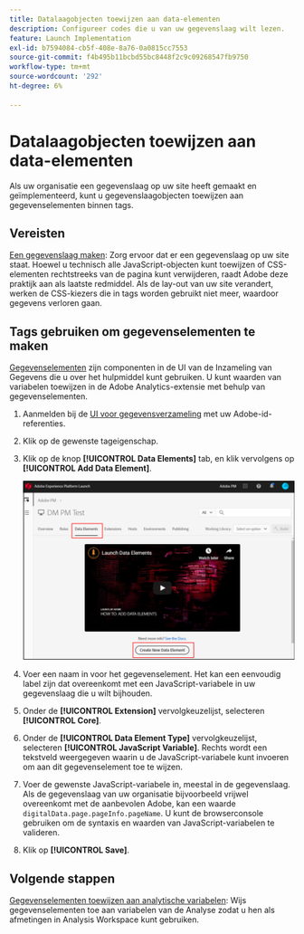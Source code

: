 ```yaml
---
title: Datalaagobjecten toewijzen aan data-elementen
description: Configureer codes die u van uw gegevenslaag wilt lezen.
feature: Launch Implementation
exl-id: b7594084-cb5f-408e-8a76-0a0815cc7553
source-git-commit: f4b495b11bcbd55bc8448f2c9c09268547fb9750
workflow-type: tm+mt
source-wordcount: '292'
ht-degree: 6%

---
```


# Datalaagobjecten toewijzen aan data-elementen

Als uw organisatie een gegevenslaag op uw site heeft gemaakt en geïmplementeerd, kunt u gegevenslaagobjecten toewijzen aan gegevenselementen binnen tags.

## Vereisten

[Een gegevenslaag maken](../prepare/data-layer.md): Zorg ervoor dat er een gegevenslaag op uw site staat. Hoewel u technisch alle JavaScript-objecten kunt toewijzen of CSS-elementen rechtstreeks van de pagina kunt verwijderen, raadt Adobe deze praktijk aan als laatste redmiddel. Als de lay-out van uw site verandert, werken de CSS-kiezers die in tags worden gebruikt niet meer, waardoor gegevens verloren gaan.

## Tags gebruiken om gegevenselementen te maken

[Gegevenselementen](https://experienceleague.adobe.com/docs/experience-platform/tags/ui/data-elements.html?lang=en) zijn componenten in de UI van de Inzameling van Gegevens die u over het hulpmiddel kunt gebruiken. U kunt waarden van variabelen toewijzen in de Adobe Analytics-extensie met behulp van gegevenselementen.

1. Aanmelden bij de [UI voor gegevensverzameling](https://experience.adobe.com/data-collection) met uw Adobe-id-referenties.
1. Klik op de gewenste tageigenschap.
1. Klik op de knop **[!UICONTROL Data Elements]** tab, en klik vervolgens op **[!UICONTROL Add Data Element]**.

   ![gegevenselement maken](assets/createelement.png)

1. Voer een naam in voor het gegevenselement. Het kan een eenvoudig label zijn dat overeenkomt met een JavaScript-variabele in uw gegevenslaag die u wilt bijhouden.
1. Onder de **[!UICONTROL Extension]** vervolgkeuzelijst, selecteren **[!UICONTROL Core]**.
1. Onder de **[!UICONTROL Data Element Type]** vervolgkeuzelijst, selecteren **[!UICONTROL JavaScript Variable]**. Rechts wordt een tekstveld weergegeven waarin u de JavaScript-variabele kunt invoeren om aan dit gegevenselement toe te wijzen.
1. Voer de gewenste JavaScript-variabele in, meestal in de gegevenslaag. Als de gegevenslaag van uw organisatie bijvoorbeeld vrijwel overeenkomt met de aanbevolen Adobe, kan een waarde `digitalData.page.pageInfo.pageName`. U kunt de browserconsole gebruiken om de syntaxis en waarden van JavaScript-variabelen te valideren.
1. Klik op **[!UICONTROL Save]**.

## Volgende stappen

[Gegevenselementen toewijzen aan analytische variabelen](elements-to-variable.md): Wijs gegevenselementen toe aan variabelen van de Analyse zodat u hen als afmetingen in Analysis Workspace kunt gebruiken.
